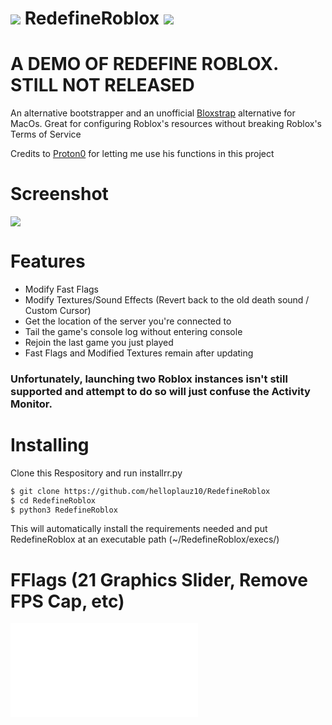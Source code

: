 # ![](https://pixels.crd.co/assets/images/gallery29/b8b5b6f3.gif?v=2942f085) RedefineRoblox ![](https://pixels.crd.co/assets/images/gallery29/b8b5b6f3.gif?v=2942f085)
# A DEMO OF REDEFINE ROBLOX. STILL NOT RELEASED
An alternative bootstrapper and an unofficial [Bloxstrap](https://github.com/pizzaboxer/bloxstrap) alternative for MacOs. Great for configuring Roblox's resources without breaking Roblox's Terms of Service

Credits to [Proton0](https://github.com/Proton0/Roblox-Configurator) for letting me use his functions in this project

# Screenshot
![](https://raw.githubusercontent.com/helloplauz10/RedefineRoblox/main/Screen%20Shot%202024-05-21%20at%209.22.43%20AM.png)

# Features
* Modify Fast Flags
* Modify Textures/Sound Effects (Revert back to the old death sound / Custom Cursor)
* Get the location of the server you're connected to
* Tail the game's console log without entering console
* Rejoin the last game you just played
* Fast Flags and Modified Textures remain after updating

### Unfortunately, launching two Roblox instances isn't still supported and attempt to do so will just confuse the Activity Monitor.

# Installing
Clone this Respository and run installrr.py

```bash
$ git clone https://github.com/helloplauz10/RedefineRoblox
$ cd RedefineRoblox
$ python3 RedefineRoblox
```
This will automatically install the requirements needed and put RedefineRoblox at an executable path (~/RedefineRoblox/execs/)

# FFlags (21 Graphics Slider, Remove FPS Cap, etc)
![Go here](FFlags.md)

